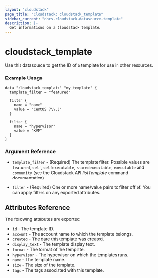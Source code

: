 ```yaml
---
layout: "cloudstack"
page_title: "Cloudstack: cloudstack_template"
sidebar_current: "docs-cloudstack-datasource-template"
description: |-
  Get informations on a Cloudstack template.
---
```


# cloudstack_template

Use this datasource to get the ID of a template for use in other resources.

### Example Usage

```hcl
data "cloudstack_template" "my_template" {
  template_filter = "featured"

  filter {
    name = "name"
    value = "CentOS 7\\.1"
  }

  filter {
    name = "hypervisor"
    value = "KVM"
  }
}
```

### Argument Reference

* `template_filter` - (Required) The template filter. Possible values are `featured`, `self`, `selfexecutable`, `sharedexecutable`, `executable` and `community` (see the Cloudstack API *listTemplate* command documentation).

* `filter` - (Required) One or more name/value pairs to filter off of. You can apply filters on any exported attributes.

## Attributes Reference

The following attributes are exported:

* `id` - The template ID.
* `account` - The account name to which the template belongs.
* `created` - The date this template was created.
* `display_text` - The template display text.
* `format` - The format of the template.
* `hypervisor` - The hypervisor on which the templates runs.
* `name` - The template name.
* `size` - The size of the template.
* `tags` - The tags associated with this template.
